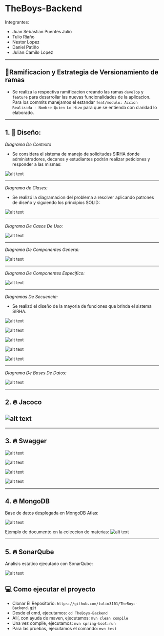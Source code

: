 # TheBoys-Backend

Integrantes:

- Juan Sebastian Puentes Julio
- Tulio Riaño
- Nestor Lopez
- Daniel Patiño
- Julian Camilo Lopez

---
## 🌲Ramificacion y Estrategia de Versionamiento de ramas
- Se realiza la respectiva ramificacion creando las ramas `develop` y `feature` para desarrollar las nuevas funcionalidades de la aplicacion. Para los commits manejamos el estandar `feat/modulo: Accion Realizada - Nombre Quien Lo Hizo` para que se entienda con claridad lo elaborado.

---

## 1. 🎨 **Diseño**:

_Diagrama De Contexto_

- Se considera el sistema de manejo de solicitudes SIRHA donde administradores, decanos y estudiantes podrán realizar peticiones y responder a las mismas:

![alt text](docs/imagenes/contexto.png)

---

_Diagrama de Clases:_

- Se realizó la diagramacion del problema a resolver aplicando patrones de diseño y siguiendo los principios SOLID:

![alt text](docs/imagenes/clasesCORREGIDO.png)

---

_Diagrama De Casos De Uso:_

![alt text](docs/imagenes/bmbRDnJdKAkAAAAASUVORK5CYII.png)

---

_Diagrama De Componentes General:_

![alt text](docs/imagenes/generalCORREGIDO.png)

---

*Diagrama De Componentes Especifico:*

![alt text](docs/imagenes/componentesEspecifico.png)

---

_Diagramas De Secuencia:_

- Se realizó el diseño de la mayoria de funciones que brinda el sistema SIRHA.

![alt text](docs/imagenes/secuencia1.png)

![alt text](docs/imagenes/secuencia2.png)

![alt text](docs/imagenes/secuencia3.png)

![alt text](docs/imagenes/secuencia4.png)

![alt text](docs/imagenes/secuencia5.png)

---

_Diagrama De Bases De Datos:_

![alt text](docs/imagenes/AZgfNLy8nCBpAAAAAElFTkSuQmCC.png)

---

## 2. 🔥 **Jacoco**

## ![alt text](docs/imagenes/jacocoCORREGIDO.png)

---

## 3. 🔥 **Swagger**


![alt text](docs/imagenes/swaggeer.png)

![alt text](docs/imagenes/SWAGGER1.png)

![alt text](docs/imagenes/SWAGGER2.png)

![alt text](docs/imagenes/SWAGGER3.png)

---

## 4. 🔥 **MongoDB**

Base de datos desplegada en MongoDB Atlas:

![alt text](docs/imagenes/MongoCompass.png)

Ejemplo de documento en la coleccion de materias:
![alt text](docs/imagenes/Subjects.png)


---

## 5. 🔥 **SonarQube**

Analisis estatico ejecutado con SonarQube:

![alt text](docs/imagenes/AnalisisSonarQube.png)

## 💻 **Como ejecutar el proyecto**
 - Clonar El Repositorio: `https://github.com/tulio3101/TheBoys-Backend.git`
 - Desde el cmd, ejecutamos: `cd TheBoys-Backend`
 - Allí, con ayuda de maven, ejecutamos: `mvn clean compile`
 - Una vez compile, ejecutamos: `mvn spring-boot:run`
 - Para las pruebas, ejecutamos el comando: `mvn test`